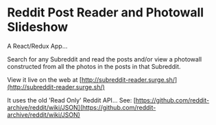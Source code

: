 # Reddit Post Reader and Photowall Slideshow

A React/Redux App...

Search for any Subreddit and read the posts and/or view a photowall constructed from all the photos in the posts in that Subreddit.

View it live on the web at [http://subreddit-reader.surge.sh/](http://subreddit-reader.surge.sh/)

It uses the old 'Read Only' Reddit API... See: [https://github.com/reddit-archive/reddit/wiki/JSON](https://github.com/reddit-archive/reddit/wiki/JSON)
